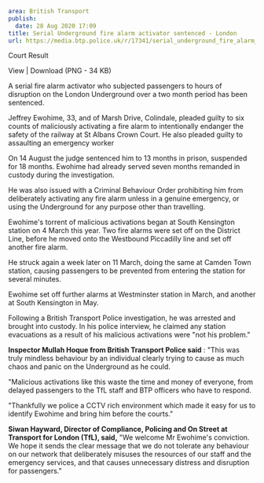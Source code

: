 ```yaml
area: British Transport
publish:
  date: 28 Aug 2020 17:09
title: Serial Underground fire alarm activator sentenced - London
url: https://media.btp.police.uk/r/17341/serial_underground_fire_alarm_activator_sentenced
```

Court Result

View | Download (PNG - 34 KB)

A serial fire alarm activator who subjected passengers to hours of disruption on the London Underground over a two month period has been sentenced.

Jeffrey Ewohime, 33, and of Marsh Drive, Colindale, pleaded guilty to six counts of maliciously activating a fire alarm to intentionally endanger the safety of the railway at St Albans Crown Court. He also pleaded guilty to assaulting an emergency worker

On 14 August the judge sentenced him to 13 months in prison, suspended for 18 months. Ewohime had already served seven months remanded in custody during the investigation.

He was also issued with a Criminal Behaviour Order prohibiting him from deliberately activating any fire alarm unless in a genuine emergency, or using the Underground for any purpose other than travelling.

Ewohime's torrent of malicious activations began at South Kensington station on 4 March this year. Two fire alarms were set off on the District Line, before he moved onto the Westbound Piccadilly line and set off another fire alarm.

He struck again a week later on 11 March, doing the same at Camden Town station, causing passengers to be prevented from entering the station for several minutes.

Ewohime set off further alarms at Westminster station in March, and another at South Kensington in May.

Following a British Transport Police investigation, he was arrested and brought into custody. In his police interview, he claimed any station evacuations as a result of his malicious activations were "not his problem."

**Inspector Mullah Hoque from British Transport Police said** : "This was truly mindless behaviour by an individual clearly trying to cause as much chaos and panic on the Underground as he could.

"Malicious activations like this waste the time and money of everyone, from delayed passengers to the TfL staff and BTP officers who have to respond.

"Thankfully we police a CCTV rich environment which made it easy for us to identify Ewohime and bring him before the courts."

**Siwan Hayward, Director of Compliance, Policing and On Street at Transport for London (TfL), said,** "We welcome Mr Ewohime's conviction. We hope it sends the clear message that we do not tolerate any behaviour on our network that deliberately misuses the resources of our staff and the emergency services, and that causes unnecessary distress and disruption for passengers."
